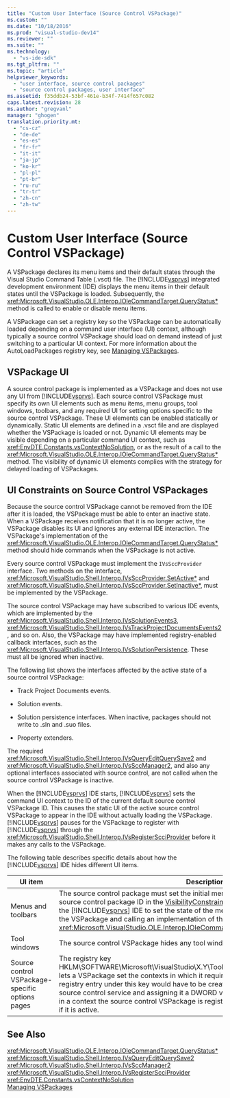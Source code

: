 ```yaml
---
title: "Custom User Interface (Source Control VSPackage)"
ms.custom: ""
ms.date: "10/18/2016"
ms.prod: "visual-studio-dev14"
ms.reviewer: ""
ms.suite: ""
ms.technology: 
  - "vs-ide-sdk"
ms.tgt_pltfrm: ""
ms.topic: "article"
helpviewer_keywords: 
  - "user interface, source control packages"
  - "source control packages, user interface"
ms.assetid: f35ddb24-53bf-461e-b34f-7414f657c082
caps.latest.revision: 28
ms.author: "gregvanl"
manager: "ghogen"
translation.priority.mt: 
  - "cs-cz"
  - "de-de"
  - "es-es"
  - "fr-fr"
  - "it-it"
  - "ja-jp"
  - "ko-kr"
  - "pl-pl"
  - "pt-br"
  - "ru-ru"
  - "tr-tr"
  - "zh-cn"
  - "zh-tw"
---
```

# Custom User Interface (Source Control VSPackage)
A VSPackage declares its menu items and their default states through the Visual Studio Command Table (.vsct) file. The [!INCLUDE[vsprvs](../codequality/includes/vsprvs_md.md)] integrated development environment (IDE) displays the menu items in their default states until the VSPackage is loaded. Subsequently, the <xref:Microsoft.VisualStudio.OLE.Interop.IOleCommandTarget.QueryStatus*> method is called to enable or disable menu items.  
  
 A VSPackage can set a registry key so the VSPackage can be automatically loaded depending on a command user interface (UI) context, although typically a source control VSPackage should load on demand instead of just switching to a particular UI context. For more information about the AutoLoadPackages registry key, see [Managing VSPackages](../extensibility/managing-vspackages.md).  
  
## VSPackage UI  
 A source control package is implemented as a VSPackage and does not use any UI from [!INCLUDE[vsprvs](../codequality/includes/vsprvs_md.md)]. Each source control VSPackage must specify its own UI elements such as menu items, menu groups, tool windows, toolbars, and any required UI for setting options specific to the source control VSPackage. These UI elements can be enabled statically or dynamically. Static UI elements are defined in a .vsct file and are displayed whether the VSPackage is loaded or not. Dynamic UI elements may be visible depending on a particular command UI context, such as <xref:EnvDTE.Constants.vsContextNoSolution>, or as the result of a call to the <xref:Microsoft.VisualStudio.OLE.Interop.IOleCommandTarget.QueryStatus*> method. The visibility of dynamic UI elements complies with the strategy for delayed loading of VSPackages.  
  
## UI Constraints on Source Control VSPackages  
 Because the source control VSPackage cannot be removed from the IDE after it is loaded, the VSPackage must be able to enter an inactive state. When a VSPackage receives notification that it is no longer active, the VSPackage disables its UI and ignores any external IDE interaction. The VSPackage's implementation of the <xref:Microsoft.VisualStudio.OLE.Interop.IOleCommandTarget.QueryStatus*> method should hide commands when the VSPackage is not active.  
  
 Every source control VSPackage must implement the `IVsSccProvider` interface. Two methods on the interface, <xref:Microsoft.VisualStudio.Shell.Interop.IVsSccProvider.SetActive*> and <xref:Microsoft.VisualStudio.Shell.Interop.IVsSccProvider.SetInactive*>, must be implemented by the VSPackage.  
  
 The source control VSPackage may have subscribed to various IDE events, which are implemented by the <xref:Microsoft.VisualStudio.Shell.Interop.IVsSolutionEvents3>, <xref:Microsoft.VisualStudio.Shell.Interop.IVsTrackProjectDocumentsEvents2>, and so on. Also, the VSPackage may have implemented registry-enabled callback interfaces, such as the <xref:Microsoft.VisualStudio.Shell.Interop.IVsSolutionPersistence>. These must all be ignored when inactive.  
  
 The following list shows the interfaces affected by the active state of a source control VSPackage:  
  
-   Track Project Documents events.  
  
-   Solution events.  
  
-   Solution persistence interfaces. When inactive, packages should not write to .sln and .suo files.  
  
-   Property extenders.  
  
 The required <xref:Microsoft.VisualStudio.Shell.Interop.IVsQueryEditQuerySave2> and <xref:Microsoft.VisualStudio.Shell.Interop.IVsSccManager2>, and also any optional interfaces associated with source control, are not called when the source control VSPackage is inactive.  
  
 When the [!INCLUDE[vsprvs](../codequality/includes/vsprvs_md.md)] IDE starts, [!INCLUDE[vsprvs](../codequality/includes/vsprvs_md.md)] sets the command UI context to the ID of the current default source control VSPackage ID. This causes the static UI of the active source control VSPackage to appear in the IDE without actually loading the VSPackage. [!INCLUDE[vsprvs](../codequality/includes/vsprvs_md.md)] pauses for the VSPackage to register with [!INCLUDE[vsprvs](../codequality/includes/vsprvs_md.md)] through the <xref:Microsoft.VisualStudio.Shell.Interop.IVsRegisterScciProvider> before it makes any calls to the VSPackage.  
  
 The following table describes specific details about how the [!INCLUDE[vsprvs](../codequality/includes/vsprvs_md.md)] IDE hides different UI items.  
  
|UI item|Description|  
|-------------|-----------------|  
|Menus and toolbars|The source control package must set the initial menu and toolbar visibility states to the source control package ID in the [VisibilityConstraints](../extensibility/visibilityconstraints-element.md) section of the .vsct file. This enables the [!INCLUDE[vsprvs](../codequality/includes/vsprvs_md.md)] IDE to set the state of the menu items appropriately without loading the VSPackage and calling an implementation of the <xref:Microsoft.VisualStudio.OLE.Interop.IOleCommandTarget.QueryStatus*> method.|  
|Tool windows|The source control VSPackage hides any tool windows it owns when it is made inactive.|  
|Source control VSPackage-specific options pages|The registry key HKLM\SOFTWARE\Microsoft\VisualStudio\X.Y\ToolsOptionsPages\VisibilityCmdUIContexts lets a VSPackage set the contexts in which it requires its options pages to be displayed. A registry entry under this key would have to be created by using the service ID (SID) of the source control service and assigning it a DWORD value of 1. Whenever a UI event occurs in a context the source control VSPackage is registered with, the VSPackage will be called if it is active.|  
  
## See Also  
 <xref:Microsoft.VisualStudio.OLE.Interop.IOleCommandTarget.QueryStatus*>   
 <xref:Microsoft.VisualStudio.Shell.Interop.IVsQueryEditQuerySave2>   
 <xref:Microsoft.VisualStudio.Shell.Interop.IVsSccManager2>   
 <xref:Microsoft.VisualStudio.Shell.Interop.IVsRegisterScciProvider>   
 <xref:EnvDTE.Constants.vsContextNoSolution>   
 [Managing VSPackages](../extensibility/managing-vspackages.md)